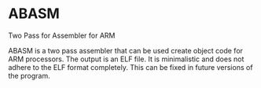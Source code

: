 ABASM
=====

Two Pass for Assembler for ARM

ABASM is a two pass assembler that can be used create object code for ARM processors.
The output is an ELF file. It is minimalistic and does not adhere to the ELF format completely. This can be 
fixed in future versions of the program. 
